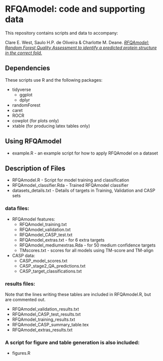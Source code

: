 # RFQAmodel: code and supporting data

This repository contains scripts and data to accompany:

Clare E. West, Saulo H.P. de Oliveira & Charlotte M. Deane. [*RFQAmodel: Random Forest Quality Assessment to identify a predicted protein structure in the correct fold.*](https://www.biorxiv.org/content/10.1101/654293v1)

## Dependencies

These scripts use R and the following packages:
- tidyverse 
  - ggplot
  - dplyr
- randomForest
- caret
- ROCR
- cowplot (for plots only)
- xtable (for producing latex tables only)

## Using RFQAmodel
- example.R - an example script for how to apply RFQAmodel on a dataset

## Description of Files

- RFQAmodel.R - Script for model training and classification
- RFQAmodel_classifier.Rda - Trained RFQAmodel classifier
- datasets_details.txt - Details of targets in Training, Validation and CASP sets

### data files:
- RFQAmodel features:
  - RFQAmodel_training.txt
  - RFQAmodel_validation.txt
  - RFQAmodel_CASP_test.txt
  - RFQAmodel_extras.txt - for 6 extra targets
  - RFQAmodel_mediumextras.Rda - for 50 medium confidence targets
  - TMscores.txt - scores for all models using TM-score and TM-align
- CASP data:
  - CASP_model_scores.txt
  - CASP_stage2_QA_predictions.txt
  - CASP_target_classifications.txt
 
### results files:
Note that the lines writing these tables are included in RFQAmodel.R, but are commented out. 
- RFQAmodel_validation_results.txt
- RFQAmodel_CASP_test_results.txt
- RFQAmodel_training_results.txt
- RFQAmodel_CASP_summary_table.tex
- RFQAmodel_extras_results.txt

### A script for figure and table generation is also included:
- figures.R




